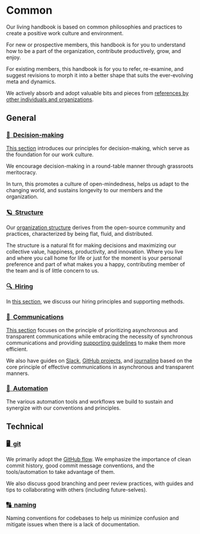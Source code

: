 # Common

Our living handbook is based on common philosophies and practices to create a positive work culture and environment.

For new or prospective members, this handbook is for you to understand how to be a part of the organization, contribute productively, grow, and enjoy.

For existing members, this handbook is for you to refer, re-examine, and suggest revisions to morph it into a better shape that suits the ever-evolving meta and dynamics.

We actively absorb and adopt valuable bits and pieces from [references by other individuals and organizations](references.md).

## General

### [🤔 &nbsp;Decision-making](decision-making.md)

[This section](decision-making.md) introduces our principles for decision-making, which serve as the foundation for our work culture.

We encourage decision-making in a round-table manner through grassroots meritocracy.

In turn, this promotes a culture of open-mindedness, helps us adapt to the changing world, and sustains longevity to our members and the organization.

### [🪐 &nbsp;Structure](structure.md)

Our [organization structure](structure.md) derives from the open-source community and practices, characterized by being flat, fluid, and distributed.

The structure is a natural fit for making decisions and maximizing our collective value, happiness, productivity, and innovation. Where you live and where you call home for life or just for the moment is your personal preference and part of what makes you a happy, contributing member of the team and is of little concern to us.

### [🔍 &nbsp;Hiring](hiring.md)

In [this section](hiring.md), we discuss our hiring principles and supporting methods.

### [📝 &nbsp;Communications](communications/README.md)

[This section](communications/README.md) focuses on the principle of prioritizing asynchronous and transparent communications while embracing the necessity of synchronous communications and providing [supporting guidelines](communications/meetings.md) to make them more efficient.

We also have guides on [Slack](communications/slack.md), [GitHub projects](communications/github-projects.md), and [journaling](communications/journal.md) based on the core principle of effective communications in asynchronous and transparent manners.

### [🤖 &nbsp;Automation](automation.md)

The various automation tools and workflows we build to sustain and synergize with our conventions and principles.

## Technical

### [🖥️ &nbsp;git](git.md)

We primarily adopt the [GitHub flow](https://guides.github.com/introduction/flow/). We emphasize the importance of clean commit history, good commit message conventions, and the tools/automation to take advantage of them.

We also discuss good branching and peer review practices, with guides and tips to collaborating with others (including future-selves).

### [🔠 &nbsp;naming](naming.md)

Naming conventions for codebases to help us minimize confusion and mitigate issues when there is a lack of documentation.
